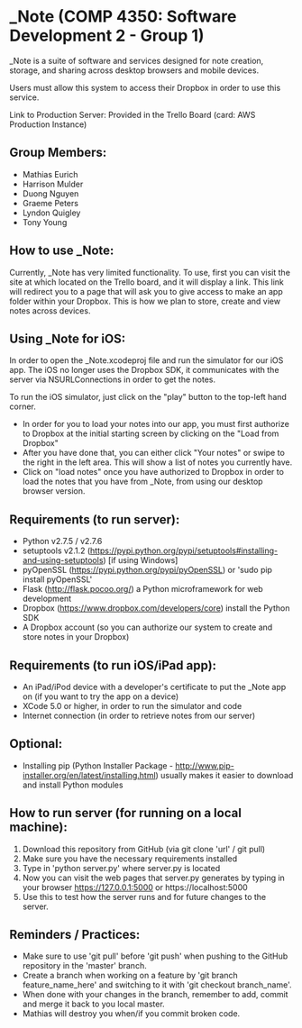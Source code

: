 _Note (COMP 4350: Software Development 2 - Group 1)
==============
_Note is a suite of software and services designed for note creation, storage, 
and sharing across desktop browsers and mobile devices.

Users must allow this system to access their Dropbox in order to use this
service.

Link to Production Server: Provided in the Trello Board (card: AWS Production Instance)

Group Members:
---
- Mathias Eurich
- Harrison Mulder
- Duong Nguyen 
- Graeme Peters
- Lyndon Quigley
- Tony Young

How to use _Note:
---
Currently, _Note has very limited functionality.  To use, first you can visit the site at which located on the Trello board, and it will display a link.  This link will redirect you to a page that will ask you to give access to make an app folder within your Dropbox.  This is how we plan to store, create and view notes across devices.

Using _Note for iOS:
---
In order to open the _Note.xcodeproj file and run the simulator for our iOS app.  The iOS no longer uses the Dropbox SDK, it communicates with the server via NSURLConnections in order to get the notes.

To run the iOS simulator, just click on the "play" button to the top-left hand corner.
- In order for you to load your notes into our app, you must first authorize to Dropbox at the initial starting screen by clicking on the "Load from Dropbox"
- After you have done that, you can either click "Your notes" or swipe to the right in the left area.  This will show a list of notes you currently have.
- Click on "load notes" once you have authorized to Dropbox in order to load the notes that you have from _Note, from using our desktop browser version.

Requirements (to run server):
---
- Python v2.7.5 / v2.7.6
- setuptools v2.1.2 (https://pypi.python.org/pypi/setuptools#installing-and-using-setuptools) [if using Windows]
- pyOpenSSL (https://pypi.python.org/pypi/pyOpenSSL) or 'sudo pip install pyOpenSSL'
- Flask (http://flask.pocoo.org/) a Python microframework for web development
- Dropbox (https://www.dropbox.com/developers/core) install the Python SDK
- A Dropbox account (so you can authorize our system to create and store notes in your Dropbox)

Requirements (to run iOS/iPad app):
---
- An iPad/iPod device with a developer's certificate to put the _Note app on (if you want to try the app on a device)
- XCode 5.0 or higher, in order to run the simulator and code
- Internet connection (in order to retrieve notes from our server)

Optional:
---
- Installing pip (Python Installer Package - http://www.pip-installer.org/en/latest/installing.html) usually makes it easier to download and install Python modules

How to run server (for running on a local machine):
---
1. Download this repository from GitHub (via git clone 'url' / git pull)
2. Make sure you have the necessary requirements installed
3. Type in 'python server.py' where server.py is located
4. Now you can visit the web pages that server.py generates by typing in your browser https://127.0.0.1:5000 or https://localhost:5000
5. Use this to test how the server runs and for future changes to the server.

Reminders / Practices:
---
- Make sure to use 'git pull' before 'git push' when pushing to the GitHub repository in the 'master' branch.
- Create a branch when working on a feature by 'git branch feature_name_here' and switching to it with 'git checkout branch_name'.
- When done with your changes in the branch, remember to add, commit and merge it back to you local master.
- Mathias will destroy you when/if you commit broken code.

